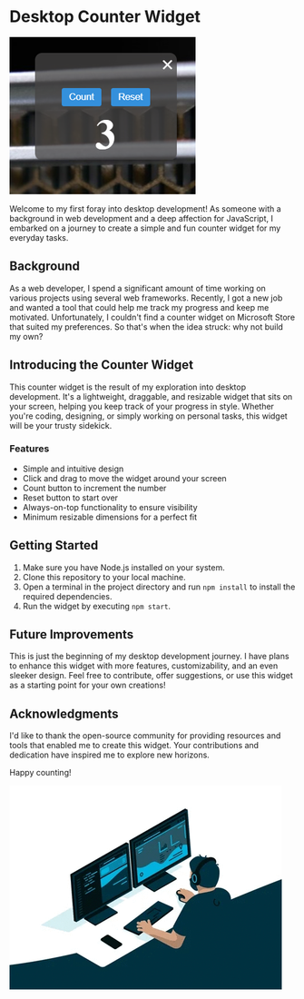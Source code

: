 # Desktop Counter Widget

![Widget Screenshot](images/Screenshot-1.PNG)

Welcome to my first foray into desktop development! As someone with a background in web development and a deep affection for JavaScript, I embarked on a journey to create a simple and fun counter widget for my everyday tasks.

## Background

As a web developer, I spend a significant amount of time working on various projects using several web frameworks. Recently, I got a new job and wanted a tool that could help me track my progress and keep me motivated. Unfortunately, I couldn't find a counter widget on Microsoft Store that suited my preferences. So that's when the idea struck: why not build my own?

## Introducing the Counter Widget

This counter widget is the result of my exploration into desktop development. It's a lightweight, draggable, and resizable widget that sits on your screen, helping you keep track of your progress in style. Whether you're coding, designing, or simply working on personal tasks, this widget will be your trusty sidekick.

### Features

- Simple and intuitive design
- Click and drag to move the widget around your screen
- Count button to increment the number
- Reset button to start over
- Always-on-top functionality to ensure visibility
- Minimum resizable dimensions for a perfect fit

## Getting Started

1. Make sure you have Node.js installed on your system.
2. Clone this repository to your local machine.
3. Open a terminal in the project directory and run `npm install` to install the required dependencies.
4. Run the widget by executing `npm start`.

## Future Improvements

This is just the beginning of my desktop development journey. I have plans to enhance this widget with more features, customizability, and an even sleeker design. Feel free to contribute, offer suggestions, or use this widget as a starting point for your own creations!

## Acknowledgments

I'd like to thank the open-source community for providing resources and tools that enabled me to create this widget. Your contributions and dedication have inspired me to explore new horizons.

Happy counting!

![Desktop Development GIF](images/Working.gif)
